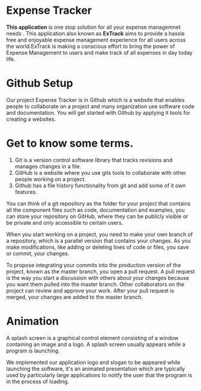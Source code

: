 # Expense Tracker

**This application** is one stop solution for all your expense managemnet needs . This application also known as **ExTrack** aims to provide a hassle free and enjoyable expense management experience for all users across the world.ExTrack is making a conscious effort to bring the power of Expense Management to users and make track of all expenses in day today life.

# Github Setup
Our project Expense Tracker is in Github which is a website that enables people to collaborate on a project and many organization use software code and documentation. You will get started with Github by applying it tools for creating a websites.
# Get to know some terms.
1. Git is a version control software library that tracks revisions and manages changes in a file.
1. GitHub is a website where you use gits tools to collaborate with other people working on a project.
1. Github has a file history functionality from git and add some of it own features.

You can think of a git repository as the folder for your project that contains all the component files such as code, documentation and examples, you can store your repository on GitHub, where they can be publicly visible or be private and only accessible to certain users.

When you start working on a project, you need to make your own branch of a repository, which is a parallel version that contains your changes. As you make modifications, like adding or deleting lines of code or files, you save or commit, your changes.

To propose integrating your commits into the production version of the project, known as the master branch, you open a pull request. A pull request is the way you start a discussion with others about your changes because you want them pulled into the master branch. Other collaborators on the project can review and approve your work.  After your pull request is merged, your changes are added to the master branch.

# Animation

A splash screen is a graphical control element consisting of a window containing an image and a logo. A splash screen usually appears while a program is launching.

We implemented our application logo and slogan to be appeared while launching the software, it's an animated presentation which are typically used by particularly large applications to notify the user that the program is in the process of loading.




